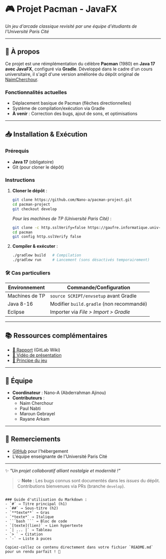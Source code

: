 # 🎮 Projet Pacman - JavaFX  

*Un jeu d'arcade classique revisité par une équipe d'étudiants de l'Université Paris Cité*  

---

## 🌟 À propos  
Ce projet est une réimplémentation du célèbre **Pacman** (1980) en **Java 17 avec JavaFX**, configuré via **Gradle**. Développé dans le cadre d'un cours universitaire, il s'agit d'une version améliorée du dépôt original de [NaimCherchour](https://github.com/Nano-a/pacman-project).  

### Fonctionnalités actuelles  
- Déplacement basique de Pacman (flèches directionnelles)  
- Système de compilation/exécution via Gradle  
- **À venir** : Correction des bugs, ajout de sons, et optimisations  

---

## 📥 Installation & Exécution  

### Prérequis  
- **Java 17** (obligatoire)  
- Git (pour cloner le dépôt)  

### Instructions  
1. **Cloner le dépôt** :  
   ```bash
   git clone https://github.com/Nano-a/pacman-project.git
   cd pacman-project
   git checkout develop
   ```  
   *Pour les machines de TP (Université Paris Cité)* :  
   ```bash
   git clone -c http.sslVerify=false https://gaufre.informatique.univ-paris-diderot.fr/myteam/pacman
   cd pacman
   git config http.sslVerify false
   ```  

2. **Compiler & exécuter** :  
   ```bash
   ./gradlew build   # Compilation
   ./gradlew run     # Lancement (sons désactivés temporairement)
   ```  

### 🛠 Cas particuliers  
| Environnement | Commande/Configuration |  
|---------------|------------------------|  
| Machines de TP | `source SCRIPT/envsetup` avant Gradle |  
| Java 8-16 | Modifier `build.gradle` (non recommandé) |  
| Eclipse | Importer via *File > Import > Gradle* |  

---

## 📚 Ressources complémentaires  
- [📝 Rapport](https://gitlab.com/...) (GitLab Wiki)  
- [🎥 Vidéo de présentation](https://youtu.be/0knIP1q6Q6w)  
- [📖 Principe du jeu](https://fr.wikipedia.org/wiki/Pac-Man)  

---

## 👥 Équipe  
- **Coordinateur** : Nano-A (Abderrahman Ajinou)  
- **Contributeurs** :  
  - Naim Cherchour  
  - Paul Nabti 
  - Maroun Gebrayel  
  - Rayane Arkam  

---

## 🙏 Remerciements  
- [GitHub](https://github.com) pour l'hébergement  
- L'équipe enseignante de l'Université Paris Cité  

---

✨ *"Un projet collaboratif alliant nostalgie et modernité !"*  

> 💡 **Note** : Les bugs connus sont documentés dans les *issues* du dépôt. Contributions bienvenues via PRs (branche `develop`).
```

### Guide d'utilisation du Markdown :
- `#` → Titre principal (h1)
- `##` → Sous-titre (h2)
- `**texte**` → Gras
- `*texte*` → Italique
- ```bash ``` → Bloc de code
- `[texte](lien)` → Lien hypertexte
- `| ... |` → Tableau
- `> ` → Citation
- `-` → Liste à puces

Copiez-collez ce contenu directement dans votre fichier `README.md` pour un rendu parfait ! 🚀